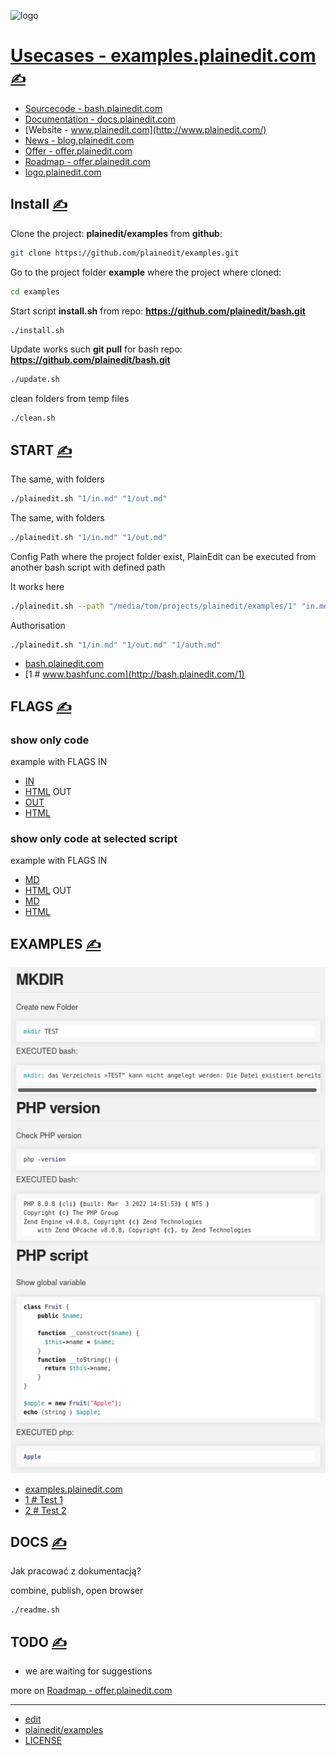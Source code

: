 

![logo](http://logo.plainedit.com/2/cover.png)

# [Usecases - examples.plainedit.com](http://examples.plainedit.com/) [<span style='font-size:20px;'>&#x270D;</span>](https://github.com/plainedit/examples/edit/main/DOCS/MENU.md)

+ [Sourcecode - bash.plainedit.com](http://bash.plainedit.com/)
+ [Documentation - docs.plainedit.com](http://docs.plainedit.com/)
+ [Website - www.plainedit.com](http://www.plainedit.com/)
+ [News - blog.plainedit.com](http://blog.plainedit.com/)
+ [Offer - offer.plainedit.com](http://offer.plainedit.com/)
+ [Roadmap - offer.plainedit.com](http://roadmap.plainedit.com/)
+ [logo.plainedit.com](https://logo.plainedit.com/)



## Install [<span style='font-size:20px;'>&#x270D;</span>](https://github.com/plainedit/examples/edit/main/DOCS/INSTALL.md)

Clone the project: **plainedit/examples** from **github**:
```bash
git clone https://github.com/plainedit/examples.git
```


Go to the project folder **example** where the project where cloned:
```bash
cd examples
```

Start script **install.sh**  from repo: **https://github.com/plainedit/bash.git**
```bash
./install.sh
```

Update works such **git pull** for bash repo: **https://github.com/plainedit/bash.git**
```bash
./update.sh
```

clean folders from temp files
```bash
./clean.sh
```



## START [<span style='font-size:20px;'>&#x270D;</span>](https://github.com/plainedit/examples/edit/main/DOCS/START.md)


The same, with folders
```bash
./plainedit.sh "1/in.md" "1/out.md" 
```

The same, with folders
```bash
./plainedit.sh "1/in.md" "1/out.md" 
```

Config Path where the project folder exist, PlainEdit can be executed from another bash script with defined path

It works here
```bash
./plainedit.sh --path "/media/tom/projects/plainedit/examples/1" "in.md" "out.md"
```

Authorisation
```bash
./plainedit.sh "1/in.md" "1/out.md" "1/auth.md"
```
+ [bash.plainedit.com](http://bash.plainedit.com)
+ [1 # www.bashfunc.com](http://bash.plainedit.com/1)

## FLAGS [<span style='font-size:20px;'>&#x270D;</span>](https://github.com/plainedit/bash/edit/main/DOCS/FLAGS.md)

### show only code
example with FLAGS
IN
+ [IN ](../1/in.md)
+ [HTML](2/in.md)
OUT
+ [OUT ](../1/out.md)
+ [HTML](1/in.md)

### show only code at selected script
example with FLAGS
IN
+ [MD](../2/in.md) 
+ [HTML](2/in.md)
OUT
+ [MD](../2/out.md)
+ [HTML](2/out.md)




## EXAMPLES [<span style='font-size:20px;'>&#x270D;</span>](https://github.com/plainedit/examples/edit/main/DOCS/EXAMPLES.md)

![example-plainedit.com.png](DOCS/example-plainedit.com.png)



+ [examples.plainedit.com](http://examples.plainedit.com)
+ [1 # Test 1](http://examples.plainedit.com/1)
+ [2 # Test 2](http://examples.plainedit.com/2)


## DOCS [<span style='font-size:20px;'>&#x270D;</span>](https://github.com/plainedit/examples/edit/main/DOCS/DOCS.md)

Jak pracować z dokumentacją?


combine, publish, open browser

```bash
./readme.sh
```




## TODO [<span style='font-size:20px;'>&#x270D;</span>](https://github.com/plainedit/examples/edit/main/DOCS/TODO.md)

+ we are waiting for suggestions

more on [Roadmap - offer.plainedit.com](http://roadmap.plainedit.com/)




---

+ [edit](https://github.com/plainedit/examples/edit/main/README.md)
+ [plainedit/examples](https://github.com/plainedit/examples)
+ [LICENSE](LICENSE)

